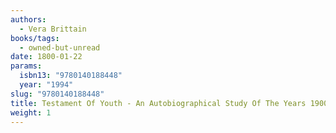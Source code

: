 ```yaml
---
authors:
  - Vera Brittain
books/tags:
  - owned-but-unread
date: 1800-01-22
params:
  isbn13: "9780140188448"
  year: "1994"
slug: "9780140188448"
title: Testament Of Youth - An Autobiographical Study Of The Years 1900-1925
weight: 1
---
```


<!--more-->
